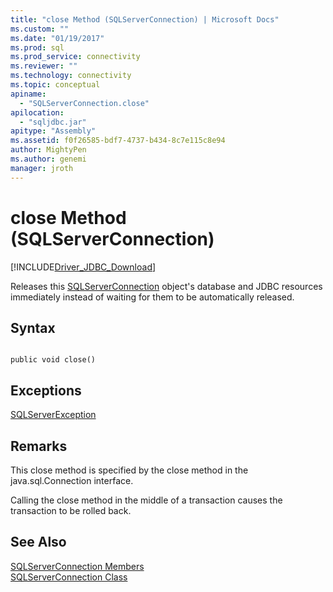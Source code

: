 ```yaml
---
title: "close Method (SQLServerConnection) | Microsoft Docs"
ms.custom: ""
ms.date: "01/19/2017"
ms.prod: sql
ms.prod_service: connectivity
ms.reviewer: ""
ms.technology: connectivity
ms.topic: conceptual
apiname: 
  - "SQLServerConnection.close"
apilocation: 
  - "sqljdbc.jar"
apitype: "Assembly"
ms.assetid: f0f26585-bdf7-4737-b434-8c7e115c8e94
author: MightyPen
ms.author: genemi
manager: jroth
---
```

# close Method (SQLServerConnection)
[!INCLUDE[Driver_JDBC_Download](../../../includes/driver_jdbc_download.md)]

  Releases this [SQLServerConnection](../../../connect/jdbc/reference/sqlserverconnection-class.md) object's database and JDBC resources immediately instead of waiting for them to be automatically released.  
  
## Syntax  
  
```  
  
public void close()  
```  
  
## Exceptions  
 [SQLServerException](../../../connect/jdbc/reference/sqlserverexception-class.md)  
  
## Remarks  
 This close method is specified by the close method in the java.sql.Connection interface.  
  
 Calling the close method in the middle of a transaction causes the transaction to be rolled back.  
  
## See Also  
 [SQLServerConnection Members](../../../connect/jdbc/reference/sqlserverconnection-members.md)   
 [SQLServerConnection Class](../../../connect/jdbc/reference/sqlserverconnection-class.md)  
  
  
